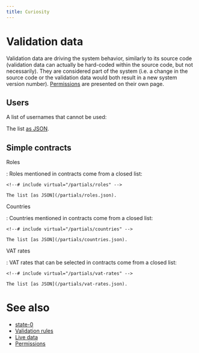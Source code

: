 ```yaml
---
title: Curiosity
---
```



# Validation data

Validation data are driving the system behavior, similarly to its source code
(validation data can actually be hard-coded within the source code, but not
necessarily). They are considered part of the system (i.e. a change in the
source code or the validation data would both result in a new system version
number). [Permissions](/documentation/permissions) are presented on their own
page.

## Users

A list of usernames that cannot be used:

<!--# include virtual="/partials/username-blocklist" -->

The list [as JSON](/partials/username-blocklist.json).

## Simple contracts

Roles

:   Roles mentioned in contracts come from a closed list:

    <!--# include virtual="/partials/roles" -->

    The list [as JSON](/partials/roles.json).

Countries

:   Countries mentioned in contracts come from a closed list:

    <!--# include virtual="/partials/countries" -->

    The list [as JSON](/partials/countries.json).

VAT rates

:   VAT rates that can be selected in contracts come from a closed list:

    <!--# include virtual="/partials/vat-rates" -->

    The list [as JSON](/partials/vat-rates.json).

# See also

- [state-0](/documentation/state-0)
- [Validation rules](/documentation/validation)
- [Live data](/documentation/live-data)
- [Permissions](/documentation/permissions)
